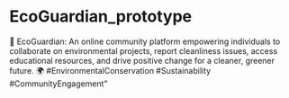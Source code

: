 # EcoGuardian_prototype
🌿 EcoGuardian: An online community platform empowering individuals to collaborate on environmental projects, report cleanliness issues, access educational resources, and drive positive change for a cleaner, greener future. 🌍 #EnvironmentalConservation #Sustainability #CommunityEngagement"
